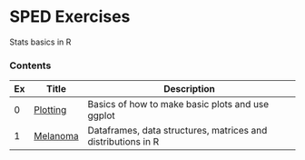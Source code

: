 # SPED Exercises

Stats basics in R

### Contents

| Ex  | Title      | Description                                                  |
| --- | ---------- | ------------------------------------------------------------ |
| 0   | [Plotting] | Basics of how to make basic plots and use ggplot             |
| 1   | [Melanoma] | Dataframes, data structures, matrices and distributions in R |


[Plotting]: ./S0%20-%20Plotting/
[Melanoma]: ./S1%20-%20Melanoma/
